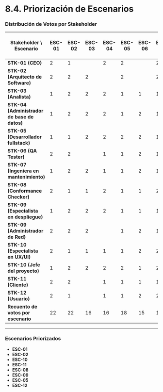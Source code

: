# 8.4. Priorización de Escenarios


### Distribución de Votos por Stakeholder
| **Stakeholder \ Escenario** | **ESC-01** | **ESC-02** | **ESC-03** | **ESC-04** | **ESC-05** | **ESC-06** | **ESC-07** | **ESC-08** | **ESC-09** | **ESC-10** | **ESC-11** | **ESC-12** | **ESC-13** | **Recuento de Votos por Stakeholder** |
|-----------------------------|------------|------------|------------|------------|------------|------------|------------|------------|------------|------------|------------|------------|------------|------------------------------------|
| **STK-01 (CEO)**            | 2          | 1          |            | 2          | 2          |            | 2          |            | 2          | 2          | 2          |            |            | 12                                 |
| **STK-02 (Arquitecto de Software)** | 2          | 2          | 2          |            | 2          |            | 2          | 2          | 2          | 2          | 2          | 2          | 2          | 21                                 |
| **STK-03 (Analista)**       | 1          | 2          | 2          | 2          | 1          | 1          | 1          | 2          |            | 1          | 1          | 2          | 2          | 14                                 |
| **STK-04 (Administrador de base de datos)** | 1          | 2          | 2          | 2          | 1          | 2          | 1          |            | 2          |            | 2          | 2          |            | 14                                 |
| **STK-05 (Desarrollador fullstack)** | 1          | 1          | 2          | 2          | 2          | 2          | 1          | 1          | 2          |            | 2          | 2          | 2          | 14                                 |
| **STK-06 (QA Tester)**      | 2          | 2          |            | 1          | 1          | 2          | 1          |            | 2          | 2          | 1          | 2          |            | 13                                 |
| **STK-07 (Ingeniera en mantenimiento)** | 1          | 2          | 2          | 1          | 1          | 2          | 1          | 2          | 2          | 2          | 1          | 2          | 1          | 16                                 |
| **STK-08 (Conformance Checker)** | 2          | 1          | 1          | 2          | 1          | 1          | 2          | 2          | 2          | 2          | 2          | 2          | 1          | 17                                 |
| **STK-09 (Especialista en despliegue)** | 1          | 2          | 2          | 2          | 1          | 1          | 1          | 2          |            | 2          | 1          | 2          | 1          | 14                                 |
| **STK-09 (Administrador de Red)** | 2          | 2          | 2          |            | 1          | 2          | 1          | 2          | 2          | 2          | 2          | 2          |            | 17                                 |
| **STK-10 (Especialista en UX/UI)** | 2          | 1          | 1          | 1          | 1          | 2          | 2          | 1          | 2          | 2          | 2          | 2          | 2          | 18                                 |
| **STK-10 (Jefe del proyecto)** | 1          | 2          | 2          | 2          | 2          | 1          | 2          | 2          | 2          | 2          | 1          | 2          | 2          | 19                                 |
| **STK-11 (Cliente)**        | 2          | 2          |            | 1          | 1          | 1          | 1          | 2          |            | 2          | 2          | 1          |            | 14                                 |
| **STK-12 (Usuario)**        | 2          | 1          |            | 1          | 1          | 2          | 2          | 2          | 2          | 1          | 1          | 2          | 2          | 16                                 |
| **Recuento de votos por escenario** | 22         | 22         | 16         | 16         | 18         | 15         | 17         | 19         | 18         | 22         | 20         | 18         | 13         |                                    |


---



### Escenarios Priorizados

- **ESC-01**  
- **ESC-02**  
- **ESC-10**
- **ESC-11**
- **ESC-08**
- **ESC-09**
- **ESC-05**
- **ESC-12** 
